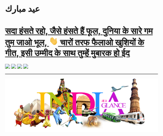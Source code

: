 # عيد مبارك
# [सदा हंसते रहो, जैसे हंसते हैं फूल, दुनिया के सारे गम तुम जाओ भूल, <img src="https://raw.githubusercontent.com/ABSphreak/ABSphreak/master/gifs/Hi.gif" width="30px">  चारों तरफ फैलाओ खुशियों के गीत, इसी उम्मीद के साथ तुम्हें मुबारक हो ईद](https://www.linkedin.com/in/ananya-chatterjee-%F0%9F%87%AE%F0%9F%87%B3-125223172/)

[<img height="30" src="https://img.shields.io/badge/twitter-%231DA1F2.svg?&style=for-the-badge&logo=twitter&logoColor=white" />][twitter]
[<img height="30" src="https://img.shields.io/badge/Hashnode-%230077B5.svg?&style=for-the-badge&logo=Hashnode&logoColor=white" />][Hashnode]
[<img height="30" src="https://img.shields.io/badge/linkedin-red.svg?&style=for-the-badge&logo=linkedin&logoColor=white" />][LinkedIn]
[<img height="30" src = "https://img.shields.io/badge/Facebook-036be4.svg?&style=for-the-badge&logo=facebook&logoColor=white">][Facebook]
<br />
<hr />

[twitter]: https://twitter.com/AnanyaC15848288
[Hashnode]: https://develover.hashnode.dev/
[linkedin]: https://www.linkedin.com/in/ananya-chatterjee-%F0%9F%87%AE%F0%9F%87%B3-125223172/
[Facebook]: https://www.facebook.com/profile.php?id=100015892354534

<img src="https://github.com/Ananya-0306/India/blob/main/India/india_galance.png" alt="नमस्ते भारत" />
